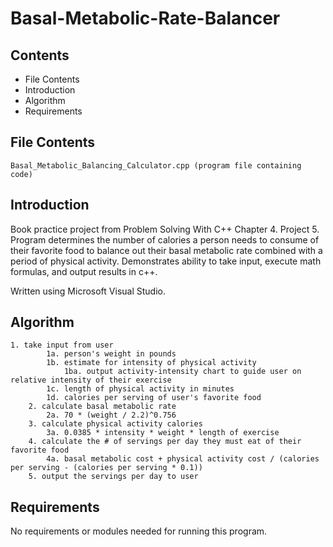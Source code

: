 # Basal-Metabolic-Rate-Balancer

Contents
---------------------
* File Contents
* Introduction
* Algorithm
* Requirements

## File Contents
	
	Basal_Metabolic_Balancing_Calculator.cpp (program file containing code)

## Introduction
Book practice project from Problem Solving With C++ Chapter 4. Project 5.
Program determines the number of calories a person needs to consume of their favorite food to balance out their basal metabolic rate combined with a period of physical activity. Demonstrates ability to take input, execute math formulas, and output results in c++.

Written using Microsoft Visual Studio. 

## Algorithm
    1. take input from user
			1a. person's weight in pounds
			1b. estimate for intensity of physical activity
				1ba. output activity-intensity chart to guide user on relative intensity of their exercise
			1c. length of physical activity in minutes
			1d. calories per serving of user's favorite food
		2. calculate basal metabolic rate
			2a. 70 * (weight / 2.2)^0.756
		3. calculate physical activity calories
			3a. 0.0385 * intensity * weight * length of exercise
		4. calculate the # of servings per day they must eat of their favorite food
			4a. basal metabolic cost + physical activity cost / (calories per serving - (calories per serving * 0.1))
		5. output the servings per day to user

## Requirements
No requirements or modules needed for running this program. 
